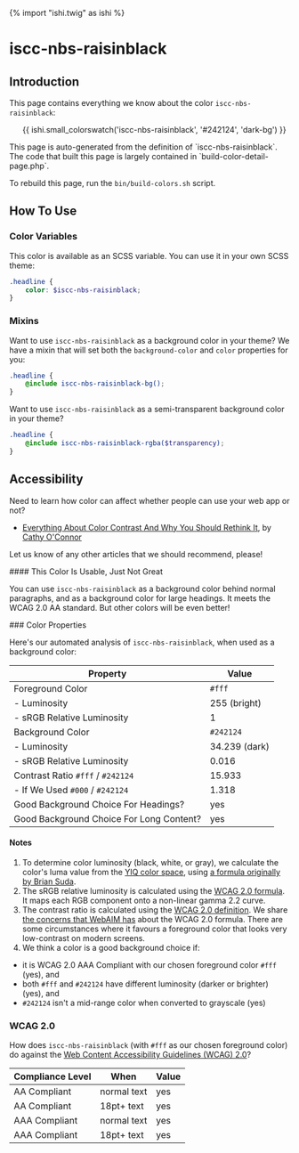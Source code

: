 {% import "ishi.twig" as ishi %}
# iscc-nbs-raisinblack

## Introduction

This page contains everything we know about the color `iscc-nbs-raisinblack`:

<div class="grid">
    <div class="cell">
        <div class="swatch">
            <ul>
                {{ ishi.small_colorswatch('iscc-nbs-raisinblack', '#242124', 'dark-bg') }}
            </ul>
        </div>
    </div>
</div>

<div class="callout callout--info" markdown="1">
This page is auto-generated from the definition of `iscc-nbs-raisinblack`. The code that built this page is largely contained in `build-color-detail-page.php`.

To rebuild this page, run the `bin/build-colors.sh` script.
</div>

## How To Use

### Color Variables

This color is available as an SCSS variable. You can use it in your own SCSS theme:

```scss
.headline {
    color: $iscc-nbs-raisinblack;
}
```

### Mixins

Want to use `iscc-nbs-raisinblack` as a background color in your theme? We have a mixin that will set both the `background-color` and `color` properties for you:

```scss
.headline {
    @include iscc-nbs-raisinblack-bg();
}
```

Want to use `iscc-nbs-raisinblack` as a semi-transparent background color in your theme?

```scss
.headline {
    @include iscc-nbs-raisinblack-rgba($transparency);
}
```

## Accessibility

Need to learn how color can affect whether people can use your web app or not?

* [Everything About Color Contrast And Why You Should Rethink It](https://www.smashingmagazine.com/2014/10/color-contrast-tips-and-tools-for-accessibility/), by [Cathy O'Connor](http://www.twitter.com/cagocon)

Let us know of any other articles that we should recommend, please!
<div class="callout callout--warning" markdown="1">
#### This Color Is Usable, Just Not Great

You can use `iscc-nbs-raisinblack` as a background color behind normal paragraphs, and as a background color for large headings. It meets the WCAG 2.0 AA standard. But other colors will be even better!
</div>
### Color Properties

Here's our automated analysis of `iscc-nbs-raisinblack`, when used as a background color:

Property | Value
---------|------
Foreground Color | `#fff`
- Luminosity | 255 (bright)
- sRGB Relative Luminosity | 1
Background Color | `#242124`
- Luminosity | 34.239 (dark)
- sRGB Relative Luminosity | 0.016
Contrast Ratio `#fff` / `#242124` | 15.933
- If We Used `#000` / `#242124` | 1.318
Good Background Choice For Headings? | yes
Good Background Choice For Long Content? | yes

#### Notes

1. To determine color luminosity (black, white, or gray), we calculate the color's luma value from the [YIQ color space](https://en.wikipedia.org/wiki/YIQ), using [a formula originally by Brian Suda](https://24ways.org/2010/calculating-color-contrast/).
1. The sRGB relative luminosity is calculated using the [WCAG 2.0 formula](https://www.w3.org/TR/WCAG20/#relativeluminancedef). It maps each RGB component onto a non-linear gamma 2.2 curve.
1. The contrast ratio is calculated using the [WCAG 2.0 definition](https://www.w3.org/TR/2008/REC-WCAG20-20081211/#contrast-ratiodef). We share [the concerns that WebAIM has](http://webaim.org/blog/wcag-2-1-feedback/) about the WCAG 2.0 formula. There are some circumstances where it favours a foreground color that looks very low-contrast on modern screens.
1. We think a color is a good background choice if:
  - it is WCAG 2.0 AAA Compliant with our chosen foreground color `#fff` (yes), and
  - both `#fff` and `#242124` have different luminosity (darker or brighter) (yes), and
  - `#242124` isn't a mid-range color when converted to grayscale (yes)

### WCAG 2.0

How does `iscc-nbs-raisinblack` (with `#fff` as our chosen foreground color) do against the [Web Content Accessibility Guidelines (WCAG) 2.0](https://www.w3.org/TR/WCAG20/)?

Compliance Level | When | Value
-----------------|------|------
AA Compliant | normal text | yes
AA Compliant | 18pt+ text | yes
AAA Compliant | normal text | yes
AAA Compliant | 18pt+ text | yes
